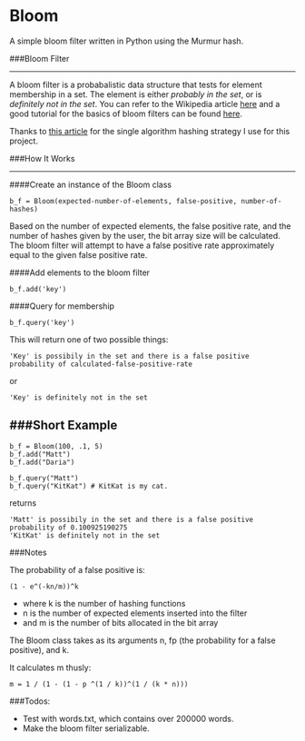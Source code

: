 Bloom
============

A simple bloom filter written in Python using the Murmur hash.

###Bloom Filter

-----------------

A bloom filter is a probabalistic data structure that tests for element membership in a set. The element is either *probably in the set*, or is *definitely not in the set*. You can refer to the Wikipedia article [here](http://en.wikipedia.org/wiki/Bloom_filter) and a good tutorial for the basics of bloom filters can be found [here](http://billmill.org/bloomfilter-tutorial/). 

Thanks to [this article](http://ilyasterin.com/blog/2010/02/implementing-bloom-filter-with-a-murmur-hash-function.html) for the single algorithm hashing strategy I use for this project.

###How It Works

-------

####Create an instance of the Bloom class

```
b_f = Bloom(expected-number-of-elements, false-positive, number-of-hashes)

```

Based on the number of expected elements, the false positive rate, and the number of hashes given by the user, the bit array size will be calculated. The bloom filter will attempt to have a false positive rate approximately equal to the given false positive rate.

####Add elements to the bloom filter
```
b_f.add('key')
```

####Query for membership

```
b_f.query('key')
```

This will return one of two possible things:

```
'Key' is possibily in the set and there is a false positive probability of calculated-false-positive-rate
```
or

```
'Key' is definitely not in the set
```

###Short Example
---------

```
b_f = Bloom(100, .1, 5)
b_f.add("Matt")
b_f.add("Daria")

b_f.query("Matt")
b_f.query("KitKat") # KitKat is my cat.
```
returns

```
'Matt' is possibily in the set and there is a false positive probability of 0.100925190275
'KitKat' is definitely not in the set
```

###Notes
    
The probability of a false positive is:
    
```(1 - e^(-kn/m))^k```

* where k is the number of hashing functions
* n is the number of expected elements inserted into the filter
* and m is the number of bits allocated in the bit array

The Bloom class takes as its arguments n, fp (the probability for a false positive), and k. 

It calculates m thusly:

``` m = 1 / (1 - (1 - p ^(1 / k))^(1 / (k * n))) ```

###Todos:
* Test with words.txt, which contains over 200000 words.
* Make the bloom filter serializable. 
